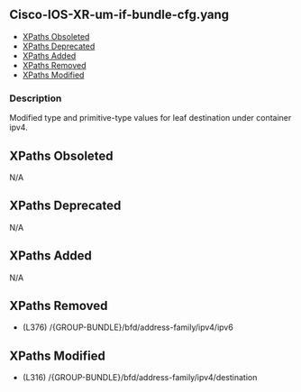## Cisco-IOS-XR-um-if-bundle-cfg.yang

- [XPaths Obsoleted](#xpaths-obsoleted)
- [XPaths Deprecated](#xpaths-deprecated)
- [XPaths Added](#xpaths-added)
- [XPaths Removed](#xpaths-removed)
- [XPaths Modified](#xpaths-modified)

### Description

Modified type and primitive-type values for leaf destination under container ipv4.

## XPaths Obsoleted

N/A

## XPaths Deprecated

N/A

## XPaths Added

N/A

## XPaths Removed

- (L376)	/{GROUP-BUNDLE}/bfd/address-family/ipv4/ipv6

## XPaths Modified

- (L316)	/{GROUP-BUNDLE}/bfd/address-family/ipv4/destination

